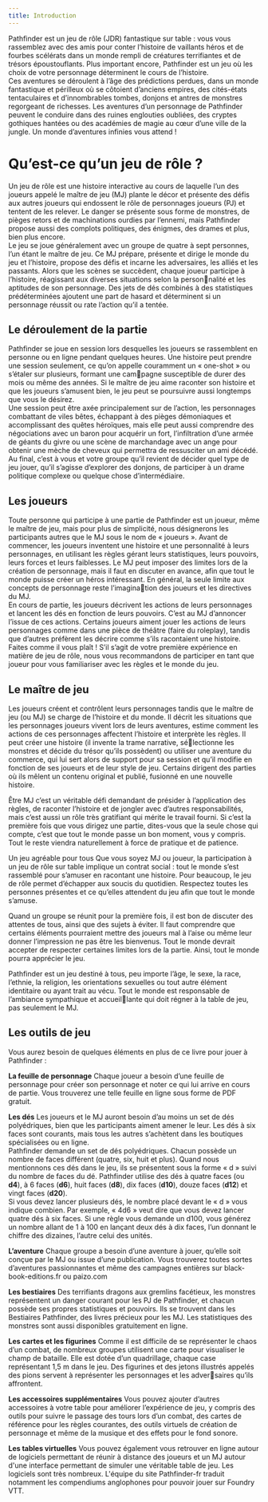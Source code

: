```yaml
---
title: Introduction
---
```


Pathfinder est un jeu de rôle (JDR) fantastique sur table : vous vous rassemblez avec des amis pour conter l’histoire de vaillants héros et de fourbes scélérats dans un monde rempli de créatures terrifiantes et de trésors époustouflants. Plus important encore, Pathfinder est un jeu où les choix de votre personnage déterminent le cours de l’histoire.  
Ces aventures se déroulent à l’âge des prédictions perdues, dans un monde fantastique et périlleux où se côtoient d’anciens empires, des cités-états tentaculaires et d’innombrables tombes, donjons et antres de monstres regorgeant de richesses. Les aventures d’un personnage de Pathfinder peuvent le conduire dans des ruines englouties oubliées, des cryptes gothiques hantées ou des académies de magie au cœur d’une ville de la jungle. Un monde d’aventures infinies vous attend !

# Qu’est-ce qu’un jeu de rôle ?
Un jeu de rôle est une histoire interactive au cours de laquelle l’un des joueurs appelé le  maître de jeu (MJ) plante le décor et présente des défis aux autres joueurs qui endossent le rôle de personnages joueurs (PJ) et tentent de les relever. Le danger se présente sous forme de monstres, de pièges retors et de machinations ourdies par l’ennemi, mais Pathfinder propose aussi des complots politiques, des énigmes, des drames et plus, bien plus encore.  
Le jeu se joue généralement avec un groupe de quatre à sept personnes, l’un étant le maître de jeu. Ce MJ prépare, présente et dirige le monde du jeu et l’histoire, propose des défis et incarne les adversaires, les alliés et les passants. Alors que les scènes se succèdent, chaque joueur participe à l’histoire, réagissant aux diverses situations selon la personnalité et les aptitudes de son personnage. Des jets de dés combinés à des statistiques prédéterminées ajoutent une part de hasard et déterminent si un personnage réussit ou rate l’action qu’il a tentée.

## Le déroulement de la partie
Pathfinder se joue en session lors desquelles les joueurs se rassemblent en personne ou en ligne pendant quelques heures. Une histoire peut prendre une session seulement, ce qu’on appelle couramment un « one-shot » ou s’étaler sur plusieurs, formant une campagne susceptible de durer des mois ou même des années. Si le maître de jeu aime raconter  son histoire et que les joueurs s’amusent bien, le jeu peut se poursuivre aussi longtemps que vous le désirez.  
Une session peut être axée principalement sur de l’action, les personnages combattant de viles bêtes, échappant à des pièges démoniaques et accomplissant des quêtes héroïques, mais elle peut aussi comprendre des négociations avec un baron pour acquérir un fort, l’infiltration d’une armée de géants du givre ou une scène de marchandage avec un ange 
pour obtenir une mèche de cheveux qui permettra de ressusciter un ami décédé. Au final, c’est à vous et votre groupe qu’il revient de décider quel type de jeu jouer, qu’il s’agisse d’explorer des donjons, de participer à un drame politique complexe ou quelque chose d’intermédiaire.

## Les joueurs
Toute personne qui participe à une partie de Pathfinder est un joueur, même le maître de jeu, mais pour plus de simplicité, nous désignerons les participants autres que le MJ sous le nom de « joueurs ». Avant de commencer, les joueurs inventent une histoire et une personnalité à leurs personnages, en utilisant les règles gérant leurs statistiques, leurs pouvoirs, leurs forces et leurs faiblesses. Le MJ peut imposer des limites lors de la création de personnage, mais il faut en discuter en avance, afin que tout le monde puisse créer un héros intéressant. En général, la seule limite aux concepts de personnage reste l’imagination des joueurs et les directives du MJ.  
En cours de partie, les joueurs décrivent les actions de leurs personnages et lancent les dés en fonction de leurs pouvoirs. C’est au MJ d’annoncer l’issue de ces actions. Certains joueurs aiment jouer les actions de leurs personnages comme dans une pièce de théâtre (faire du roleplay), tandis que d’autres préfèrent les décrire comme s’ils racontaient une histoire. Faites comme il vous plaît !
S’il s’agit de votre première expérience en matière de jeu de rôle, nous vous recommandons de participer en tant que 
joueur pour vous familiariser avec les règles et le monde du jeu.

## Le maître de jeu
Les joueurs créent et contrôlent leurs personnages tandis que le maître de jeu (ou MJ) se charge de l’histoire et du monde. Il décrit les situations que les personnages joueurs vivent lors de leurs aventures, estime comment les actions de ces personnages affectent l’histoire et interprète les règles. Il peut créer une histoire (il invente la trame narrative, sélectionne les monstres et décide du trésor qu’ils possèdent) ou utiliser une aventure du commerce, qui lui sert alors de support pour sa session et qu’il modifie en fonction de ses joueurs et de leur style de jeu. Certains dirigent des parties où ils mêlent un contenu original et publié, fusionné en une nouvelle histoire.

Être MJ c’est un véritable défi demandant de présider à l’application des règles, de raconter l’histoire et de jongler  avec d’autres responsabilités, mais c’est aussi un rôle très gratifiant qui mérite le travail fourni. Si c’est la première fois que vous dirigez une partie, dites-vous que la seule chose qui compte, c’est que tout le monde passe un bon moment, vous y compris. Tout le reste viendra naturellement à force de pratique et de patience. 

Un jeu agréable pour tous Que vous soyez MJ ou joueur, la participation à un jeu de rôle sur table implique un contrat social : tout le monde s’est rassemblé pour s’amuser en racontant une histoire. Pour beaucoup, le jeu de rôle permet d’échapper aux soucis du quotidien. Respectez toutes les personnes présentes et ce qu’elles attendent du jeu afin que tout le monde s’amuse. 

Quand un groupe se réunit pour la première fois, il est bon de discuter des attentes de tous, ainsi que des sujets à éviter. Il faut comprendre que certains éléments pourraient mettre des joueurs mal à l’aise ou même leur donner l’impression ne pas être les bienvenus. Tout le monde devrait accepter de respecter certaines limites lors de la partie. Ainsi, tout le monde pourra apprécier le jeu.

Pathfinder est un jeu destiné à tous, peu importe l’âge, le sexe, la race, l’ethnie, la religion, les orientations sexuelles ou tout autre élément identitaire ou ayant trait au vécu. Tout le monde est responsable de l’ambiance sympathique et accueillante qui doit régner à la table de jeu, pas seulement le MJ.

## Les outils de jeu
Vous aurez besoin de quelques éléments en plus de ce livre pour jouer à Pathfinder :

**La feuille de personnage** Chaque joueur a besoin d’une feuille de personnage pour créer son personnage et noter ce 
qui lui arrive en cours de partie. Vous trouverez une telle feuille en ligne sous forme de PDF gratuit.

**Les dés** Les joueurs et le MJ auront besoin d’au moins un set de dés polyédriques, bien que les participants aiment 
amener le leur. Les dés à six faces sont courants, mais tous les autres s’achètent dans les boutiques spécialisées ou en ligne.  
Pathfinder demande un set de dés polyédriques. Chacun possède un nombre de faces différent (quatre, six, huit et plus). Quand nous mentionnons ces dés dans le jeu, ils se présentent sous la forme « d » suivi du nombre de faces du dé. 
Pathfinder utilise des dés à quatre faces (ou **d4**), à 6 faces (**d6**), huit faces (**d8**), dix faces (**d10**), douze faces (**d12**) et vingt faces (**d20**).  
Si vous devez lancer plusieurs dés, le nombre placé devant le « d » vous indique combien. Par exemple, « 4d6 » veut dire que vous devez lancer quatre dés à six faces. Si une règle vous demande un d100, vous générez un nombre allant de 1 à 100 en lançant deux dés à dix faces, l’un donnant le chiffre des dizaines, l’autre celui des unités.

**L’aventure** Chaque groupe a besoin d’une aventure à jouer, qu’elle soit conçue par le MJ ou issue d’une publication. Vous trouverez toutes sortes d’aventures passionnantes et même des campagnes entières sur black-book-editions.fr ou paizo.com

**Les bestiaires** Des terrifiants dragons aux gremlins facétieux, les monstres représentent un danger courant pour les PJ de Pathfinder, et chacun possède ses propres statistiques et pouvoirs. Ils se trouvent dans les Bestiaires Pathfinder, des livres précieux pour les MJ. Les statistiques des monstres sont aussi disponibles gratuitement en ligne.

**Les cartes et les figurines** Comme il est difficile de se représenter le chaos d’un combat, de nombreux groupes utilisent une carte pour visualiser le champ de bataille. Elle est dotée d’un quadrillage, chaque case représentant 
1,5 m dans le jeu. Des figurines et des jetons illustrés appelés des pions servent à représenter les personnages et les adversaires qu’ils affrontent.

**Les accessoires supplémentaires** Vous pouvez ajouter d’autres accessoires à votre table pour améliorer l’expérience 
de jeu, y compris des outils pour suivre le passage des tours lors d’un combat, des cartes de référence pour les règles courantes, des outils virtuels de création de personnage et même de la musique et des effets pour le fond sonore.

**Les tables virtuelles** Vous pouvez également vous retrouver en ligne autour de logiciels permettant de réunir à distance des joueurs et un MJ autour d'une interface permettant de simuler une véritable table de jeu. Les logiciels sont très nombreux. L'équipe du site Pathfinder-fr traduit notamment les compendiums anglophones pour pouvoir jouer sur Foundry VTT.